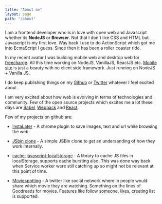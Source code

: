 ```yaml
---
title: "About me"
layout: page
path: "/about"
---
```


I am a frontend developer who is in love with open web and Javascript whether its **NodeJS** or **Browser**. Not that I don't like CSS and HTML but Javascript is my first love. Way back I use to do ActionScript which got me into EcmaScript I guess. Since then it has been a roller coaster ride.

In my recent avatar I was building mobile web and desktop web for [freecharge](https://freecharge.com). All this time working on NodeJS, VanillaJS, ReactJS etc. [Mobile site](https://freecharge.in/mobile) is just a beauty with no client side framework. Just running on NodeJS + Vanilla JS.

I do keep publishing things on my [Github](https://github.com/swapnilmishra) or [Twitter](https://twitter.com/swapnil_mishra) whatever I feel excited about.

I am very excited about how web is evolving in terms of technologies and community. Few of the open source projects which excites me a lot these days are [Babel](https://github.com/babel), [Webpack](https://github.com/webpack) and [React](https://github.com/reactjs/).

Few of my projects on github are:

* [InstaLater](https://github.com/swapnilmishra/InstaLater) - A chrome plugin to save images, text and url while browsing the web.

* [JSbin clone](https://github.com/swapnilmishra/jsbin-jsbin-clone) - A simple JSBin clone to get an undersanding of how they work internally.

* [cache-javascript-localstorage](https://github.com/swapnilmishra/cache-javascript-localstorage) - A library to cache JS files in localStorage, supports cache bursting also. This was done way back when Service worker were still catching up so might not be relevant at this point of time.

* [Moviespotting](https://github.com/swapnilmishra/moviespotting) - A twitter like social network where in people would share which movie they are watching. Something on the lines of Goodreads for movies. Features like follow someone, likes, creating list is supported.